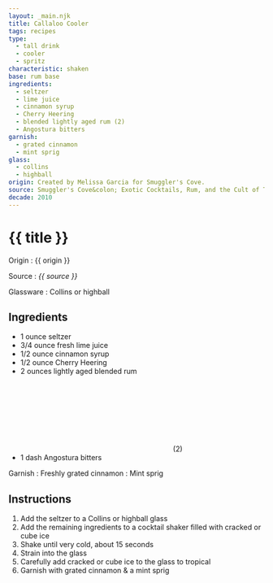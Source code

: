 ```yaml
---
layout: _main.njk
title: Callaloo Cooler
tags: recipes
type:
  - tall drink
  - cooler
  - spritz
characteristic: shaken
base: rum base
ingredients:
  - seltzer
  - lime juice
  - cinnamon syrup
  - Cherry Heering
  - blended lightly aged rum (2)
  - Angostura bitters
garnish:
  - grated cinnamon
  - mint sprig
glass:
  - collins
  - highball
origin: Created by Melissa Garcia for Smuggler's Cove.
source: Smuggler's Cove&colon; Exotic Cocktails, Rum, and the Cult of Tiki
decade: 2010
---
```


<!-- markdownlint-disable MD025 -->
# {{ title }}
<!-- markdownlint-disable MD025 -->

Origin
  : {{ origin }}

Source
  : <cite>{{ source }}</cite>

Glassware
  : Collins or highball

## Ingredients

* 1 ounce seltzer
* 3/4 ounce fresh lime juice
* 1/2 ounce cinnamon syrup
* 1/2 ounce Cherry Heering
* 2 ounces lightly aged blended rum<icon-l space="1em"><span class="with-icon"><svg class="icon"><use href="/assets/images/icons/circle-2.svg#circle-2"></use></svg><span class="sr-only">(2)</span></span></icon-l>
* 1 dash Angostura bitters

Garnish
  : Freshly grated cinnamon
  : Mint sprig

## Instructions

1. Add the seltzer to a Collins or highball glass
2. Add the remaining ingredients to a cocktail shaker filled with cracked or cube ice
3. Shake until very cold, about 15 seconds
4. Strain into the glass
5. Carefully add cracked or cube ice to the glass to tropical
6. Garnish with grated cinnamon & a mint sprig
